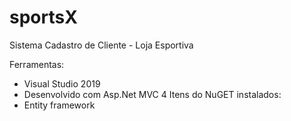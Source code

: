 # sportsX
Sistema Cadastro de Cliente - Loja Esportiva

Ferramentas: 
  - Visual Studio 2019  
  - Desenvolvido com Asp.Net MVC 4
Itens do NuGET instalados:
  - Entity framework
